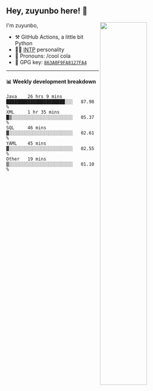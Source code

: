

## Hey, zuyunbo here! :wave: 
[<img align="right" width="50%" src="https://github-readme-stats.vercel.app/api?username=zuyunbo&theme=dark&show_icons=true">](https://metrics.lecoq.io/ouuan?template=classic)

I'm zuyunbo,

-   :hammer_and_pick: GitHub Actions, a little bit Python
-   :man_scientist: [INTP](https://www.16personalities.com/profiles/3302586f07ca3) personality
-   :man: Pronouns: /cool cola
-   :key: GPG key: [`863A0F9FA8127FA4`](https://github.com/zuyunbo.gpg)

---

#### :bar_chart: Weekly development breakdown
<!--START_SECTION:waka-->
```text
Java    26 hrs 9 mins   ██████████████████████░░░   87.98 % 
XML     1 hr 35 mins    █▒░░░░░░░░░░░░░░░░░░░░░░░   05.37 % 
SQL     46 mins         ▓░░░░░░░░░░░░░░░░░░░░░░░░   02.61 % 
YAML    45 mins         ▓░░░░░░░░░░░░░░░░░░░░░░░░   02.55 % 
Other   19 mins         ▒░░░░░░░░░░░░░░░░░░░░░░░░   01.10 % 
```
<!--END_SECTION:waka-->

